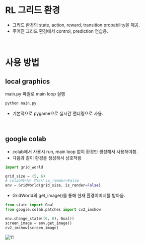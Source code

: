 # RL 그리드 환경
- 그리드 환경의 state, action, reward, transition probability을 제공.
- 주어진 그리드 환경에서 control, prediction 연습용.

<br/>

# 사용 방법
## local graphics
main.py 파일로 main loop 실행
```bash
python main.py
```
- 기본적으로 pygame으로 실시간 랜더링으로 사용.

<br/>

## google colab
- colab에서 사용시 run, main loop 없이 환경만 생성해서 사용해야함.
- 다음과 같이 환경을 생성해서 상호작용
```python
import grid_world

grid_size = (5, 6)
# colab에서는 반드시 is_render=False
env = GridWorld(grid_size, is_render=False)
```

- GridWorld의 get_image()를 통해 현재 환경이미지를 받아옴.
```python
from state import Goal
from google.colab.patches import cv2_imshow

env.change_state((0, 0), Goal))
screen_image = env.get_image()
cv2_imshow(screen_image)
```

![11](https://user-images.githubusercontent.com/15683086/162459574-96c1f516-dea3-4dce-b93c-676b7952641b.png)

